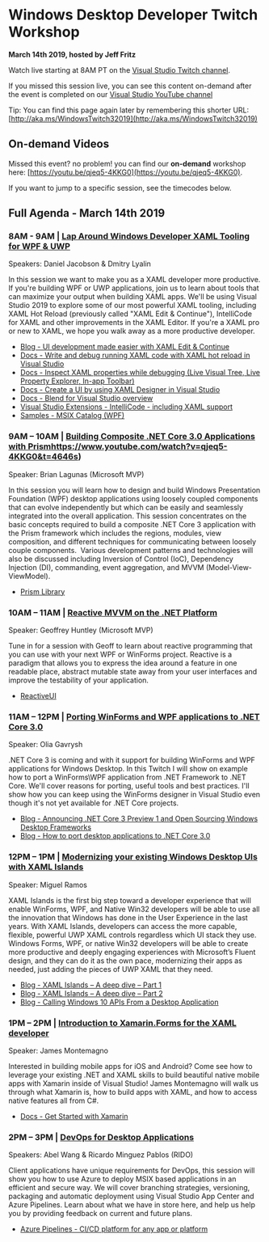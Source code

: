 # Windows Desktop Developer Twitch Workshop
**March 14th 2019, hosted by Jeff Fritz**

Watch live starting at 8AM PT on the [Visual Studio Twitch channel](https://www.twitch.tv/visualstudio/).

If you missed this session live, you can see this content on-demand after the event is completed on our [Visual Studio YouTube channel](https://www.youtube.com/visualstudio)

Tip: You can find this page again later by remembering this shorter URL: [http://aka.ms/WindowsTwitch32019](http://aka.ms/WindowsTwitch32019)

## On-demand Videos

Missed this event? no problem! you can find our **on-demand** workshop here: [https://youtu.be/qjeq5-4KKG0](https://youtu.be/qjeq5-4KKG0). 

If you want to jump to a specific session, see the timecodes below.

## Full Agenda - March 14th 2019

### 8AM - 9AM  | [Lap Around Windows Developer XAML Tooling for WPF & UWP](https://www.youtube.com/watch?v=qjeq5-4KKG0&t=104s)
Speakers: Daniel Jacobson & Dmitry Lyalin

In this session we want to make you as a XAML developer more productive. If you're building WPF or UWP applications, join us to learn about tools that can maximize your output when building XAML apps. We'll be using Visual Studio 2019 to explore some of our most powerful XAML tooling, including XAML Hot Reload (previously called "XAML Edit & Continue"), IntelliCode for XAML and other improvements in the XAML Editor. If you're a XAML pro or new to XAML, we hope you walk away as a more productive developer.

* [Blog - UI development made easier with XAML Edit & Continue](https://devblogs.microsoft.com/visualstudio/ui-development-made-easier-with-xaml-edit-continue/)
* [Docs - Write and debug running XAML code with XAML hot reload in Visual Studio](https://docs.microsoft.com/en-us/visualstudio/debugger/xaml-hot-reload?view=vs-2017)
* [Docs - Inspect XAML properties while debugging (Live Visual Tree, Live Property Explorer, In-app Toolbar)](https://docs.microsoft.com/en-us/visualstudio/debugger/inspect-xaml-properties-while-debugging?view=vs-2017)
* [Docs - Create a UI by using XAML Designer in Visual Studio](https://docs.microsoft.com/en-us/visualstudio/designers/creating-a-ui-by-using-xaml-designer-in-visual-studio?view=vs-2017)
* [Docs - Blend for Visual Studio overview](https://docs.microsoft.com/en-us/visualstudio/designers/creating-a-ui-by-using-blend-for-visual-studio?view=vs-2017)
* [Visual Studio Extensions - IntelliCode - including XAML support](https://marketplace.visualstudio.com/items?itemName=VisualStudioExptTeam.VSIntelliCode)
* [Samples - MSIX Catalog (WPF)](https://github.com/ridomin/msix-catalog)

### 9AM – 10AM | [Building Composite .NET Core 3.0 Applications with Prism]()https://www.youtube.com/watch?v=qjeq5-4KKG0&t=4646s)
Speaker: Brian Lagunas (Microsoft MVP) 

In this session you will learn how to design and build Windows Presentation Foundation (WPF) desktop applications using loosely coupled components that can evolve independently but which can be easily and seamlessly integrated into the overall application. This session concentrates on the basic concepts required to build a composite .NET Core 3 application with the Prism framework which includes the regions, modules, view composition, and different techniques for communicating between loosely couple components.  Various development patterns and technologies will also be discussed including Inversion of Control (IoC), Dependency Injection (DI), commanding, event aggregation, and MVVM (Model-View-ViewModel).

* [Prism Library](http://prismlibrary.github.io/)

### 10AM – 11AM | [Reactive MVVM on the .NET Platform](https://www.youtube.com/watch?v=qjeq5-4KKG0&t=8144s)
Speaker: Geoffrey Huntley (Microsoft MVP) 

Tune in for a session with Geoff to learn about reactive programming that you can use with your next WPF or WinForms project. Reactive is a paradigm that allows you to express the idea around a feature in one readable place, abstract mutable state away from your user interfaces and improve the testability of your application.

* [ReactiveUI](https://reactiveui.net/)

### 11AM – 12PM | [Porting WinForms and WPF applications to .NET Core 3.0](https://www.youtube.com/watch?v=qjeq5-4KKG0&t=11763s)
Speaker: Olia Gavrysh 

.NET Core 3 is coming and with it support for building WinForms and WPF applications for Windows Desktop. In this Twitch I will show on example how to port a WinForms\WPF application from .NET Framework to .NET Core. We'll cover reasons for porting, useful tools and best practices. I'll show how you can keep using the WinForms designer in Visual Studio even though it's not yet available for .NET Core projects.

* [Blog - Announcing .NET Core 3 Preview 1 and Open Sourcing Windows Desktop Frameworks](https://devblogs.microsoft.com/dotnet/announcing-net-core-3-preview-1-and-open-sourcing-windows-desktop-frameworks/)
* [Blog - How to port desktop applications to .NET Core 3.0](https://devblogs.microsoft.com/dotnet/how-to-port-desktop-applications-to-net-core-3-0/)

### 12PM – 1PM | [Modernizing your existing Windows Desktop UIs with XAML Islands](https://www.youtube.com/watch?v=qjeq5-4KKG0&t=14823s)
Speaker: Miguel Ramos

XAML Islands is the first big step toward a developer experience that will enable WinForms, WPF, and Native Win32 developers will be able to use all the innovation that Windows has done in the User Experience in the last years. With XAML Islands, developers can access the more capable, flexible, powerful UWP XAML controls regardless which UI stack they use. Windows Forms, WPF, or native Win32 developers will be able to create more productive and deeply engaging experiences with Microsoft’s Fluent design, and they can do it as the own pace, modernizing their apps as needed, just adding the pieces of UWP XAML that they need.

* [Blog - XAML Islands – A deep dive – Part 1](https://blogs.windows.com/buildingapps/2018/11/02/xaml-islands-a-deep-dive-part-1/)
* [Blog - XAML Islands – A deep dive – Part 2](https://blogs.windows.com/buildingapps/2018/11/08/xaml-islands-a-deep-dive-part-2/)
* [Blog - Calling Windows 10 APIs From a Desktop Application](https://blogs.windows.com/buildingapps/2017/01/25/calling-windows-10-apis-desktop-application/)

### 1PM – 2PM | [Introduction to Xamarin.Forms for the XAML developer](https://www.youtube.com/watch?v=qjeq5-4KKG0&t=18644s)
Speaker: James Montemagno 

Interested in building mobile apps for iOS and Android? Come see how to leverage your existing .NET and XAML skills to build beautiful native mobile apps with Xamarin inside of Visual Studio! James Montemagno will walk us through what Xamarin is, how to build apps with XAML, and how to access native features all from C#.

* [Docs - Get Started with Xamarin](https://docs.microsoft.com/en-us/xamarin/get-started/)

### 2PM – 3PM | [DevOps for Desktop Applications](https://www.youtube.com/watch?v=qjeq5-4KKG0&t=22544s)
Speakers: Abel Wang & Ricardo Minguez Pablos (RIDO) 

Client applications have unique requirements for DevOps, this session will show you how to use Azure to deploy MSIX based applications in an efficient and secure way. We will cover branching strategies, versioning, packaging and automatic deployment using Visual Studio App Center and Azure Pipelines. Learn about what we have in store here, and help us help you by providing feedback on current and future plans.

* [Azure Pipelines - CI/CD platform for any app or platform](https://azure.microsoft.com/en-us/services/devops/pipelines/)
